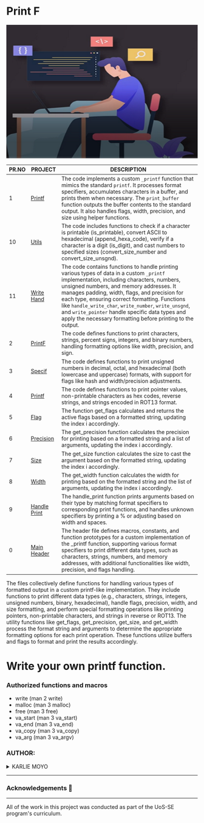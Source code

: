 # Print F

<img alt="coding" width="784" height="350" src="https://github.com/Karlie-crypto/alx-system_engineering-devops/blob/master/new.png" />

| PR.NO | PROJECT                                                                           | DESCRIPTION |
| ----- | --------------------------------------------------------------------------------- | ----------- |
|  1  | [Printf ](./1-printf.c/)                                            | The code implements a custom `_printf` function that mimics the standard `printf`. It processes format specifiers, accumulates characters in a buffer, and prints them when necessary. The `print_buffer` function outputs the buffer contents to the standard output. It also handles flags, width, precision, and size using helper functions. |
| 10 | [Utils](./10-utils.c/)                                         | The code includes functions to check if a character is printable (is_printable), convert ASCII to hexadecimal (append_hexa_code), verify if a character is a digit (is_digit), and cast numbers to specified sizes (convert_size_number and convert_size_unsgnd).           |
| 11  | [Write Hand](./11-write_hand.c/)                                         | The code contains functions to handle printing various types of data in a custom `_printf` implementation, including characters, numbers, unsigned numbers, and memory addresses. It manages padding, width, flags, and precision for each type, ensuring correct formatting. Functions like `handle_write_char`, `write_number`, `write_unsgnd`, and `write_pointer` handle specific data types and apply the necessary formatting before printing to the output.           |
| 2  | [PrintF](./2-printf.c/)                                                 | The code defines functions to print characters, strings, percent signs, integers, and binary numbers, handling formatting options like width, precision, and sign.  |
| 3  | [Specif](./3-specif.c/)                                             | The code defines functions to print unsigned numbers in decimal, octal, and hexadecimal (both lowercase and uppercase) formats, with support for flags like hash and width/precision adjustments.           |
| 4  | [Printf](./4-printf.c/)                                              | The code defines functions to print pointer values, non-printable characters as hex codes, reverse strings, and strings encoded in ROT13 format.            |
| 5  | [Flag](./5-flag.c/)                                    |  The function get_flags calculates and returns the active flags based on a formatted string, updating the index i accordingly.           |
| 6 | [Precision](./6-precision.c/)                                         | The get_precision function calculates the precision for printing based on a formatted string and a list of arguments, updating the index i accordingly.             |
| 7 | [Size](7-size.c)                                                      | The get_size function calculates the size to cast the argument based on the formatted string, updating the index i accordingly.                         |
| 8 |  [Width](./8-width.c/)                                                                             | The get_width function calculates the width for printing based on the formatted string and the list of arguments, updating the index i accordingly.  |
| 9 | [Handle Print](./9-handle_print.c/)                                                |The handle_print function prints arguments based on their type by matching format specifiers to corresponding print functions, and handles unknown specifiers by printing a % or adjusting based on width and spaces.|
| 0 |  [Main Header](./main.h/)                                                            | The header file defines macros, constants, and function prototypes for a custom implementation of the _printf function, supporting various format specifiers to print different data types, such as characters, strings, numbers, and memory addresses, with additional functionalities like width, precision, and flags handling. |
The files collectively define functions for handling various types of formatted output in a custom printf-like implementation. They include functions to print different data types (e.g., characters, strings, integers, unsigned numbers, binary, hexadecimal), handle flags, precision, width, and size formatting, and perform special formatting operations like printing pointers, non-printable characters, and strings in reverse or ROT13. The utility functions like get_flags, get_precision, get_size, and get_width process the format string and arguments to determine the appropriate formatting options for each print operation. These functions utilize buffers and flags to format and print the results accordingly.

# Write your own printf function.

### Authorized functions and macros
- write (man 2 write)
- malloc (man 3 malloc)
- free (man 3 free)
- va_start (man 3 va_start)
- va_end (man 3 va_end)
- va_copy (man 3 va_copy)
- va_arg (man 3 va_argv)

### AUTHOR:
<details>
    <summary>KARLIE MOYO</summary>
    <ul>
        <li>
            <a href="https://github.com/karlie-moyo">Github</a>
        </li>
        <li>
            <a href="https://twitter.com/karlieemoyo">Twitter</a>
        </li>
        <li>
            <a href="https://karlieemoyo@gmail.com">e-mail</a>
        </li>
    </ul>
</details>

---

### Acknowledgements  :pray:
___
All of the work in this project was conducted as part of the UoS-SE program's curriculum.
